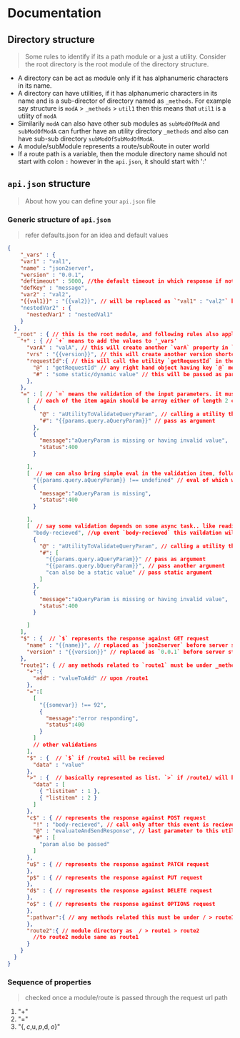 # Documentation


## Directory structure
> Some rules to identify if its a path module or a just a utility. Consider the root directory is the root module of the directory structure.

* A directory can be act as module only if it has alphanumeric characters in its name.
* A directory can have utilities, if it has alphanumeric characters in its name and is a sub-director of directory named as `_methods`. For example say structure is `modA` > `_methods` > `util1` then this means that `util1` is a utility of `modA`
* Similarily `modA` can also have other sub modules as `subModOfModA` and `subModOfModA` can further have an utility directory `_methods` and also can have sub-sub directory `subModOfSubModOfModA`.
* A module/subModule represents a route/subRoute in outer world
* If a route path is a variable, then the module directory name should not start with colon `:` however in the `api.json`, it should start with ':'

## `api.json` structure
> About how you can define your `api.json` file

### Generic structure of `api.json`
> refer defaults.json for an idea and default values
```json
{
	"_vars" : {
    "var1" : "val1",
    "name" : "json2server",
    "version" : "0.0.1",
    "deftimeout" : 5000, //the default timeout in which response if not sent, will be sent and request will be closed
    "defKey" : "message",
    "var2" : "val2",
    "{{val1}}" : "{{val2}}", // will be replaced as `"val1" : "val2"` before server start
    "nestedVar2" : {
      "nestedVar1" : "nestedVal1"
    }
  },
  "_root" : { // this is the root module, and following rules also apply to modules or submodules. whenever the route is matched its variables from `_vars` key in json file and utilities from `_methods` directory in specific module directory are merged and made available to rest of the execution until response is sent to client.
    "+" : { // `+` means to add the values to '_vars'
      "varA" : "valA", // this will create another `varA` property in `_vars` with value `valA`
      "vrs" : "{{version}}", // this will create another version shortcut `vrs` property in `_vars` with value `0.0.1` as per the _vars defined above.
      "requestId":{ // this will call the utility `getRequestId` in the current module.. and whatever is return value will be the value of `requestId` key in the `_vars`
        "@" : "getRequestId" // any right hand object having key `@` means to call a utility with some name defined with its value,
        "#" : "some static/dynamic value" // this will be passed as parameter to utility `getRequestId`
      },
    },
    "=" : [ // `=` means the validation of the input parameters. it must be an array
      [  // each of the item again should be array either of length 2 or 3
        {
          "@" : "aUtilityToValidateQueryParam", // calling a utility that must return true in order to go ahead, otherwise the failed message linked (as last item of this validation array) will be sent immediated and request will be terminated
          "#": "{{params.query.aQueryParam}}" // pass as argument
        },
        {
          "message":"aQueryParam is missing or having invalid value",
          "status":400
        }

      ],
      [  // we can also bring simple eval in the validation item, follows
        "{{params.query.aQueryParam}} !== undefined" // eval of which will validate if aQueryParam is available in query or not. If undefined the next item will be sent to client as response
        {
          "message":"aQueryParam is missing",
          "status":400
        }

      ],
      [  // say some validation depends on some async task.. like reading the body. Means body parameters will only be available after parsing the body etc. say at point request emit an event say `body-recieved` then we need to check for the validations. in this case the first parameter must be a string with the event name.
        "body-recieved", //up event `body-recieved` this vaildation will be done
        {
          "@" : "aUtilityToValidateQueryParam", // calling a utility that must return true in order to go ahead, otherwise the failed message linked (as last item of this validation array) will be sent immediated and request will be terminated
          "#": [
            "{{params.query.aQueryParam}}" // pass as argument
            "{{params.query.bQueryParam}}", // pass another argument
            "can also be a static value" // pass static argument
          ]
        },
        {
          "message":"aQueryParam is missing or having invalid value",
          "status":400
        }

      ]
    ],
    "$" : {  // `$` represents the response against GET request
      "name" : "{{name}}", // replaced as `json2server` before server start
      "version" : "{{version}}" // replaced as `0.0.1` before server start
    },
    "route1": { // any methods related to `route1` must be under _methods directory of route1 directory of root(main) directory.
      "+":{
        "add" : "valueToAdd" // upon /route1
      },
      "=":[
        [
          "{{somevar}} !== 92",
          {
            "message":"error responding",
            "status":400
          }
        ]
        // other validations
      ],
      "$" : {  // `$` if /route1 will be recieved
        "data" : "value"
      },
      ">" : {  // basically represented as list. `>` if /route1/ will be recieved
        "data" : [
          { "listitem" : 1 },
          { "listitem" : 2 }
        ]
      },
      "c$" : { // represents the response against POST request
        "!" : "body-recieved", // call only after this event is recieved from `req`
        "@" : "evaluateAndSendResponse", // last parameter to this utility is always a callback calling which will respond to client rightaway with first argument as the response object and second argument as the statusCode
        "#" : [
          "param also be passed"
        ]
      },
      "u$" : { // represents the response against PATCH request
      },
      "p$" : { // represents the response against PUT request
      },
      "d$" : { // represents the response against DELETE request
      },
      "o$" : { // represents the response against OPTIONS request
      },
      ":pathvar":{ // any methods related this must be under / > route1 > pathvar > _methods
      },
      "route2":{ // module directory as  / > route1 > route2
        //to route2 module same as route1
      }
    }
  }
}
```
### Sequence of properties
> checked once a module/route is passed through the request url path
1. "+"
2. "="
3. "{$,c$,u$,p$,d$,o$}"
```
